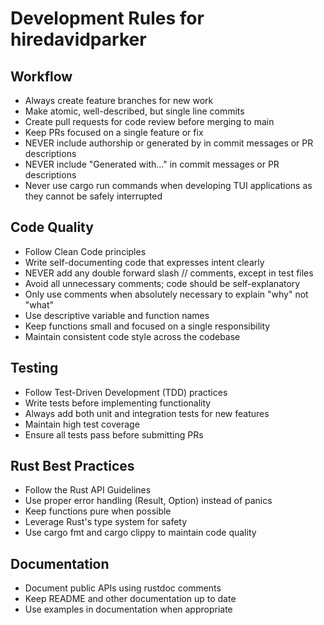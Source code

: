 # Development Rules for hiredavidparker

## Workflow

-   Always create feature branches for new work
-   Make atomic, well-described, but single line commits
-   Create pull requests for code review before merging to main
-   Keep PRs focused on a single feature or fix
-   NEVER include authorship or generated by in commit messages or PR descriptions
-   NEVER include "Generated with..." in commit messages or PR descriptions
-   Never use cargo run commands when developing TUI applications as they cannot be safely interrupted

## Code Quality

-   Follow Clean Code principles
-   Write self-documenting code that expresses intent clearly
-   NEVER add any double forward slash // comments, except in test files
-   Avoid all unnecessary comments; code should be self-explanatory
-   Only use comments when absolutely necessary to explain "why" not "what"
-   Use descriptive variable and function names
-   Keep functions small and focused on a single responsibility
-   Maintain consistent code style across the codebase

## Testing

-   Follow Test-Driven Development (TDD) practices
-   Write tests before implementing functionality
-   Always add both unit and integration tests for new features
-   Maintain high test coverage
-   Ensure all tests pass before submitting PRs

## Rust Best Practices

-   Follow the Rust API Guidelines
-   Use proper error handling (Result, Option) instead of panics
-   Keep functions pure when possible
-   Leverage Rust's type system for safety
-   Use cargo fmt and cargo clippy to maintain code quality

## Documentation

-   Document public APIs using rustdoc comments
-   Keep README and other documentation up to date
-   Use examples in documentation when appropriate
